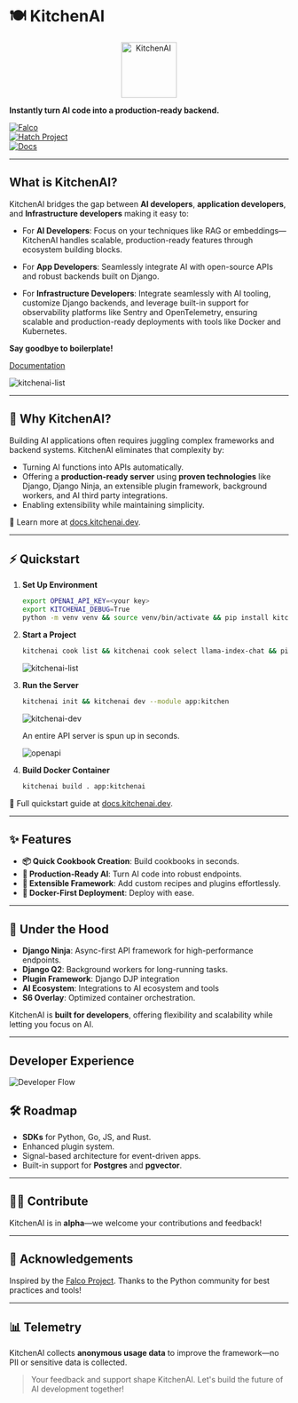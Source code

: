 

# 🍽️ KitchenAI  

<p align="center">
  <img src="docs/_static/images/logo.png" alt="KitchenAI" width="100" height="100">
</p>

**Instantly turn AI code into a production-ready backend.**  

[![Falco](https://img.shields.io/badge/built%20with-falco-success)](https://github.com/Tobi-De/falco)  
[![Hatch Project](https://img.shields.io/badge/%F0%9F%A5%9A-Hatch-4051b5.svg)](https://github.com/pypa/hatch)  
[![Docs](https://img.shields.io/badge/Docs-kitchenai.dev-blue)](https://docs.kitchenai.dev)

---




## **What is KitchenAI?**  
KitchenAI bridges the gap between **AI developers**, **application developers**, and **Infrastructure developers** making it easy to:  

- For **AI Developers**: Focus on your techniques like RAG or embeddings—KitchenAI handles scalable, production-ready features through ecosystem building blocks.  
- For **App Developers**: Seamlessly integrate AI with open-source APIs and robust backends built on Django.

- For **Infrastructure Developers**: Integrate seamlessly with AI tooling, customize Django backends, and leverage built-in support for observability platforms like Sentry and OpenTelemetry, ensuring scalable and production-ready deployments with tools like Docker and Kubernetes.  

**Say goodbye to boilerplate!**  


[Documentation](https://docs.kitchenai.dev)

![kitchenai-list](docs/_static/images/kitchenai-list.gif)

---

## 🚀 **Why KitchenAI?**  

Building AI applications often requires juggling complex frameworks and backend systems. KitchenAI eliminates that complexity by:  

- Turning AI functions into APIs automatically.  
- Offering a **production-ready server** using **proven technologies** like Django, Django Ninja, an extensible plugin framework, background workers, and AI third party integrations.  
- Enabling extensibility while maintaining simplicity.  

🔗 Learn more at [docs.kitchenai.dev](https://docs.kitchenai.dev/develop/).  

---

## ⚡ **Quickstart**  

1. **Set Up Environment**  
   ```bash
   export OPENAI_API_KEY=<your key>
   export KITCHENAI_DEBUG=True
   python -m venv venv && source venv/bin/activate && pip install kitchenai
   ```

2. **Start a Project**  
   ```bash
   kitchenai cook list && kitchenai cook select llama-index-chat && pip install -r requirements.txt
   ```
   ![kitchenai-list](docs/_static/images/kitchenai-list.gif)
   

3. **Run the Server**  
   ```bash
   kitchenai init && kitchenai dev --module app:kitchen
   ```

   ![kitchenai-dev](docs/_static/images/kitchenai-dev.gif)

   An entire API server is spun up in seconds.

   ![openapi](docs/_static/images/openapi.png)


4. **Build Docker Container**  
   ```bash
   kitchenai build . app:kitchenai
   ```  

📖 Full quickstart guide at [docs.kitchenai.dev](https://docs.kitchenai.dev/cookbooks/quickstarts/).  

---

## ✨ **Features**  

- **📦 Quick Cookbook Creation**: Build cookbooks in seconds.  
- **🚀 Production-Ready AI**: Turn AI code into robust endpoints.  
- **🔌 Extensible Framework**: Add custom recipes and plugins effortlessly.  
- **🐳 Docker-First Deployment**: Deploy with ease.  

---

## 🔧 **Under the Hood**  

- **Django Ninja**: Async-first API framework for high-performance endpoints.  
- **Django Q2**: Background workers for long-running tasks. 
- **Plugin Framework**: Django DJP integration
- **AI Ecosystem**: Integrations to AI ecosystem and tools 
- **S6 Overlay**: Optimized container orchestration.  

KitchenAI is **built for developers**, offering flexibility and scalability while letting you focus on AI.

---

## Developer Experience

![Developer Flow](docs/_static/images/developer-flow.png)



## 🛠️ **Roadmap**  

- **SDKs** for Python, Go, JS, and Rust.  
- Enhanced plugin system.  
- Signal-based architecture for event-driven apps.  
- Built-in support for **Postgres** and **pgvector**.  

---

## 🧑‍🍳 **Contribute**  

KitchenAI is in **alpha**—we welcome your contributions and feedback!  


---

## 🙏 **Acknowledgements**  

Inspired by the [Falco Project](https://github.com/Tobi-De/falco). Thanks to the Python community for best practices and tools!  

---

## 📊 **Telemetry**  

KitchenAI collects **anonymous usage data** to improve the framework—no PII or sensitive data is collected.  

> Your feedback and support shape KitchenAI. Let's build the future of AI development together!  